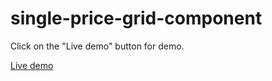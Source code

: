 # single-price-grid-component


Click on the "Live demo" button for demo.

[Live demo](https://price-grid-component-thatsdivyansh.netlify.app/)